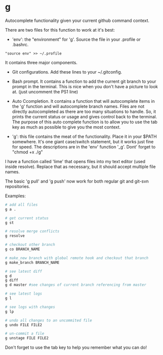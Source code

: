 


# g

Autocomplete functionality given your current github command context.

There are two files for this function to work at it's best:

* 'env': the "environment" for 'g'.  Source the file in your .profile or .bashrc.
```{bash}
"source env" >> ~/.profile
```
It contains three major components.
  * Git configurations.  Add these lines to your ~/.gitconfig.
  * Bash prompt. It contains a function to add the current git branch to your prompt in the terminal.  This is nice when you don't have a picture to look at.  (just uncomment the PS1 line)
  * Auto Ccompletion. It contains a function that will autocomplete items in the 'g' function and will autocomplete branch names.  Files are not directly autocompleted as there are too many situations to handle.  So, it prints the current status or usage and gives control back to the terminal. The purpose of this auto complete function is to allow you to use the tab key as much as possible to give you the most context.

* 'g': this file contains the meat of the functionality.  Place it in your $PATH somewhere.  It's one giant case/switch statement, but it works just fine for speed.  The descriptions are in the 'env' function '_g'. Dont' forget to "chmod +x ./g"

I have a function called 'lime' that opens files into my text editor (used inside resolve).  Replace that as necessary, but it should accept multiple file names.

The basic 'g pull' and 'g push' now work for both regular git and git-svn repositories.

Examples:

```bash
# add all files
g a .

# get current status
g st

# resolve merge conflicts
g resolve

# checkout other branch
g co BRANCH_NAME

# make_new branch with global remote hook and checkout that branch
g make_branch BRANCH_NAME

# see latest diff
g d
g diff
g d master #see changes of current branch referencing from master

# see latest logs
g l

# see logs with changes
g lp

# undo all changes to an uncommited file
g undo FILE FILE2

# un-commit a file
g unstage FILE FILE2
```

Don't forget to use the tab key to help you remember what you can do!
